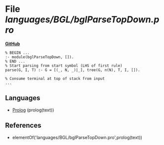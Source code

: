 # File _languages/BGL/bglParseTopDown.pro_
**[GitHub](https://github.com/softlang/yas/blob/master/languages/BGL/bglParseTopDown.pro)**
```
% BEGIN ...
:- module(bglParseTopDown, []).
% END ...
% Start parsing from start symbol (LHS of first rule)
parse(G, I, T) :- G = [(_, N, _)|_], tree(G, n(N), T, I, []).

% Consume terminal at top of stack from input
...
```

## Languages
* [Prolog](../languages/Prolog.md) (prolog(text))

## References
* elementOf('languages/BGL/bglParseTopDown.pro',prolog(text))
